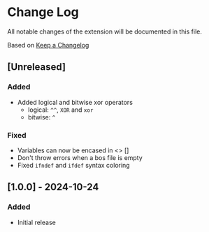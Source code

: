 # Change Log

All notable changes of the extension will be documented in this file.

Based on [Keep a Changelog](http://keepachangelog.com/)

## [Unreleased]

### Added

- Added logical and bitwise xor operators
    - logical: `^^`, `XOR` and `xor`
    - bitwise: `^`

### Fixed

- Variables can now be encased in <> []
- Don't throw errors when a bos file is empty
- Fixed `ifndef` and `ifdef` syntax coloring

## [1.0.0] - 2024-10-24

### Added

- Initial release